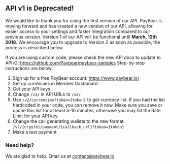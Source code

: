 
## API v1 is Deprecated!
We would like to thank you for using the first version of our API. PayBear is moving forward and has created a new version of our API, allowing for easier access to your settings and faster integration compared to our previous version. Version 1 of our API will be functional until **March, 12th 2018**. We encourage you to upgrade to Version 2 as soon as possible, the process is described below.

If you are using custom code, please check the new API docs to update to APIv2:
https://github.com/Paybear/paybear-samples
Step-by-step instructions are below:

 1. Sign up for a free PayBear account: https://www.paybear.io/
 2. Set up currencies in Member Dashboard
 3. Get your API keys
 4. Change `/v1/` in API URLs to `/v2/`
 5. Use `/v2/currencies?token={token}` to get currency list. If you had the list hardcoded in your code, you can remove it now. Make sure you save or cache this list for at least 5-10 minutes, otherwise you may hit the Rate Limit for your API key.
 6. Change the call generating wallets to the new format: `/v2/{crpyto}/payment/{callback_url}?token={token}`
 7. Make a test payment

### Need help?
We are glad to help. Email us at contact@paybear.io